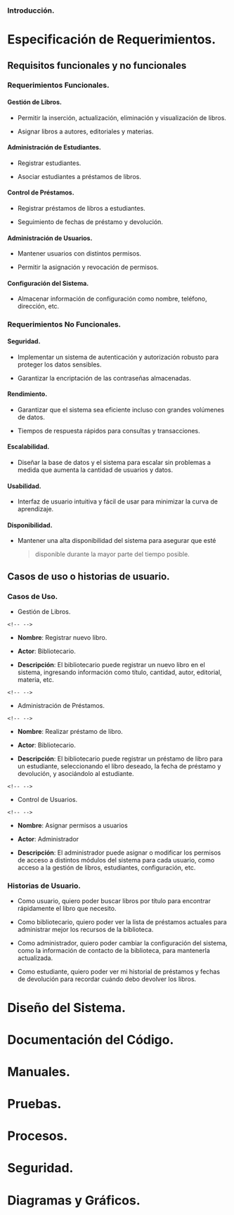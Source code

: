### Introducción.

# **Especificación de Requerimientos.**

## **Requisitos funcionales y no funcionales**

### **Requerimientos Funcionales.**

#### **Gestión de Libros.**

-   Permitir la inserción, actualización, eliminación y visualización de
    libros.

-   Asignar libros a autores, editoriales y materias.

#### Administración de Estudiantes.

-   Registrar estudiantes.

-   Asociar estudiantes a préstamos de libros.

#### Control de Préstamos.

-   Registrar préstamos de libros a estudiantes.

-   Seguimiento de fechas de préstamo y devolución.

#### Administración de Usuarios.

-   Mantener usuarios con distintos permisos.

-   Permitir la asignación y revocación de permisos.

#### Configuración del Sistema.

-   Almacenar información de configuración como nombre, teléfono,
    dirección, etc.

### Requerimientos No Funcionales.

#### **Seguridad**.

-   Implementar un sistema de autenticación y autorización robusto para
    proteger los datos sensibles.

-   Garantizar la encriptación de las contraseñas almacenadas.

#### **Rendimiento**.

-   Garantizar que el sistema sea eficiente incluso con grandes
    volúmenes de datos.

-   Tiempos de respuesta rápidos para consultas y transacciones.

#### **Escalabilidad**.

-   Diseñar la base de datos y el sistema para escalar sin problemas a
    medida que aumenta la cantidad de usuarios y datos.

#### **Usabilidad**.

-   Interfaz de usuario intuitiva y fácil de usar para minimizar la
    curva de aprendizaje.

#### Disponibilidad.

-   Mantener una alta disponibilidad del sistema para asegurar que esté
    > disponible durante la mayor parte del tiempo posible.

## Casos de uso o historias de usuario.

### Casos de Uso.

-   Gestión de Libros.

```{=html}
<!-- -->
```
-   **Nombre**: Registrar nuevo libro.

-   **Actor**: Bibliotecario.

-   **Descripción**: El bibliotecario puede registrar un nuevo libro en
    el sistema, ingresando información como título, cantidad, autor,
    editorial, materia, etc.

```{=html}
<!-- -->
```
-   Administración de Préstamos.

```{=html}
<!-- -->
```
-   **Nombre**: Realizar préstamo de libro.

-   **Actor**: Bibliotecario.

-   **Descripción**: El bibliotecario puede registrar un préstamo de
    libro para un estudiante, seleccionando el libro deseado, la fecha
    de préstamo y devolución, y asociándolo al estudiante.

```{=html}
<!-- -->
```
-   Control de Usuarios.

```{=html}
<!-- -->
```
-   **Nombre**: Asignar permisos a usuarios

-   **Actor**: Administrador

-   **Descripción**: El administrador puede asignar o modificar los
    permisos de acceso a distintos módulos del sistema para cada
    usuario, como acceso a la gestión de libros, estudiantes,
    configuración, etc.

### Historias de Usuario.

-   Como usuario, quiero poder buscar libros por título para encontrar
    rápidamente el libro que necesito.

-   Como bibliotecario, quiero poder ver la lista de préstamos actuales
    para administrar mejor los recursos de la biblioteca.

-   Como administrador, quiero poder cambiar la configuración del
    sistema, como la información de contacto de la biblioteca, para
    mantenerla actualizada.

-   Como estudiante, quiero poder ver mi historial de préstamos y fechas
    de devolución para recordar cuándo debo devolver los libros.

# Diseño del Sistema.

# Documentación del Código.

# Manuales.

# Pruebas.

# Procesos.

# Seguridad.

# Diagramas y Gráficos.
